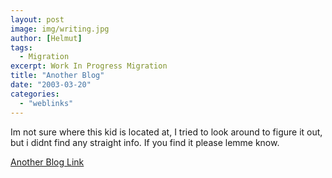 ```yaml
---
layout: post
image: img/writing.jpg
author: [Helmut]
tags:
  - Migration
excerpt: Work In Progress Migration
title: "Another Blog"
date: "2003-03-20"
categories: 
  - "weblinks"
---
```


Im not sure where this kid is located at, I tried to look around to figure it out, but i didnt find any straight info. If you find it please lemme know.

[Another Blog Link](http://imshin.blogspot.com/)
